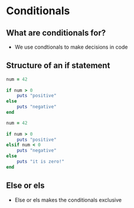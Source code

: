 # Conditionals

## What are conditionals for?

* We use condtionals to make decisions in code

## Structure of an if statement

```ruby
num = 42
	
if num > 0
	puts "positive"
else 
	puts "negative"
end
```

```ruby
num = 42
	
if num > 0
	puts "positive"
elsif num < 0
	puts "negative"
else 
	puts "it is zero!"
end
```

## Else or els

* Else or els makes the conditionals exclusive
